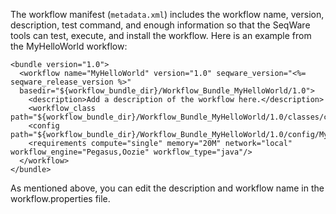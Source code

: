 The workflow manifest (`metadata.xml`) includes the workflow name,
version, description, test command, and enough information so that the SeqWare
tools can test, execute, and install the workflow. Here is an example from the
MyHelloWorld workflow:

```
<bundle version="1.0">
  <workflow name="MyHelloWorld" version="1.0" seqware_version="<%= seqware_release_version %>"
  basedir="${workflow_bundle_dir}/Workflow_Bundle_MyHelloWorld/1.0">
    <description>Add a description of the workflow here.</description>
    <workflow_class path="${workflow_bundle_dir}/Workflow_Bundle_MyHelloWorld/1.0/classes/com/github/seqware/MyHelloWorldWorkflow.java"/>
    <config path="${workflow_bundle_dir}/Workflow_Bundle_MyHelloWorld/1.0/config/MyHelloWorldWorkflow.ini"/>
    <requirements compute="single" memory="20M" network="local"  workflow_engine="Pegasus,Oozie" workflow_type="java"/>
  </workflow>
</bundle>
```

As mentioned above, you can edit the description and workflow name in the workflow.properties file.
